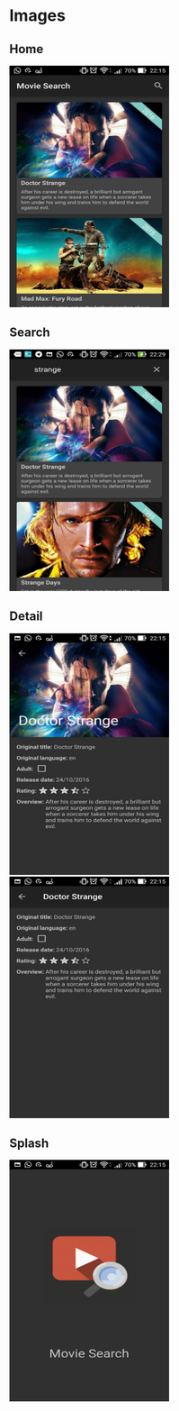 # Images

## Home

<img src="./assets/movies.jpg" alt="Home" width="284px" height="429px">

## Search

<img src="./assets/search.jpg" alt="Search" width="284px" height="429px">

## Detail

<img src="./assets/detail_1.jpg" alt="Detail 1" width="284px" height="429px">

<img src="./assets/detail_2.jpg" alt="Detail 2" width="284px" height="429px">

## Splash

<img src="./assets/splash.jpg" alt="Splash" width="284px" height="429px">
